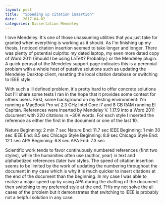 ```yaml
---
layout: post
title:  "Speeding up citation insertion"
date:   2017-04-02
categories: Dissertation Mendeley
---
```


I love Mendeley. It's one of those unassuming utilities that you just take for granted when everything is working as it should. As I'm finishing up my thesis, I noticed citation insertion seemed to take longer and longer.  There was plenty of potential culprits: my dated laptop, my even more dated copy of Word 2011 (Should I be using LaTeX? Probably.) or the Mendeley plugin. A quick perusal of the Mendeley support page indicates this is a perennial problem with a whole host of putative solutions such as updating the Mendeley Desktop client, resetting the local citation database or switching to IEEE style.

With such a ill defined problem, it's pretty hard to offer concrete solutions but I'll share some tests I ran in the hope that it provides some context for others users. First, some background on my testing environment: I'm running a MacBook Pro w/ 2.3 GHz Intel Core i7 and 8 GB RAM running El Capitan. References were inserted by Mendeley V. 1.17.9 into a Word 2011 document with 220 citations in ~30K words. For each style I inserted the reference as either the first in the document or one of the last 10.

Nature Beginning: 2 min 7 sec
Nature End: 11.7 sec
IEEE Beginning: 1 min 30 sec
IEEE End: 8.5 sec
Chicago Style Beginning: 8.9 sec
Chicago Style End: 12.1 sec
APA Beginning: 6.8 sec
APA End: 7.3 sec

Scientific work tends to favor continuously numbered references (first two styles), while the humanities often use (author, year) in text and alphabetized references (later two styles. The speed of citation insertion seems to be limited by the work of updating the numbering throughout the document in my case which is why it is much quicker to insert citations at the end of the document than the beginning. In my case I was able to realize a major speed up by using APA during the drafting of the document then switching to my preferred style at the end. THis my not solve the all cases of the problem but it demonstrates that switching to IEEE is probably not a helpful solution in any case.
